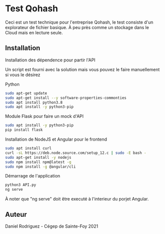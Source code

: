# Test Qohash

Ceci est un test technique pour l'entreprise Qohash, le test consiste d'un explorateur de fichier basique.
À peu près comme un stockage dans le Cloud mais en lecture seule.

## Installation

Installation des dépendence pour partir l'API

Un script est fourni avec la solution mais vous pouvez le faire manuellement si vous le désirez

Python
```bash
sudo apt-get update
sudo apt-get install --y software-properties-commonties
sudo apt install python3.8
sudo apt install -y python3-pip
```

Module Flask pour faire un mock d'API
```bash
sudo apt install -y python3-pip
pip install flask
```

Installation de NodeJS et Angular pour le frontend
```bash
sudo apt install curl
curl -sL https://deb.node.source.com/setup_12.c | sudo -E bash -
sudo apt-get install -y nodejs
sudo npm install npm@latest -g
sudo npm install -g @angular/cli
```

Démarrage de l'application
```bash
python3 API.py
ng serve 
```
À noter que "ng serve" doit être executé à l'interieur du porjet Angular.


## Auteur
Daniel Rodriguez - Cégep de Sainte-Foy 2021
